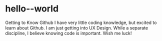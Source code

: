 # hello--world
Getting to Know Github
I have very little coding knowledge, but excited to learn about Github.
I am just getting into UX Design. While a separate discipline, I believe knowing code is important.
Wish me luck!
